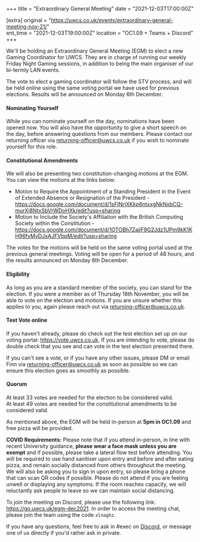 +++
title = "Extraordinary General Meeting"
date = "2021-12-03T17:00:00Z"

[extra]
original = "https://uwcs.co.uk/events/extraordinary-general-meeting-nov-21/"    
ent_time = "2021-12-03T19:00:00Z"
location = "OC1.09 + Teams + Discord"
+++

We'll be holding an Extraordinary General Meeting (EGM) to elect a new Gaming Coordinator for UWCS. They are in charge of running our weekly Friday Night Gaming sessions, in addition to being the main organiser of our bi-termly LAN events.

The vote to elect a gaming coordinator will follow the STV process, and will be held online using the same voting portal we have used for previous elections. Results will be announced on Monday 6th December.

#### **Nominating Yourself**

While you can nominate yourself on the day, nominations have been opened now. You will also have the opportunity to give a short speech on the day, before answering questions from our members. Please contact our returning officer via <returning-officer@uwcs.co.uk> if you wish to nominate yourself for this role.

#### **Constitutional Amendments**

We will also be presenting two constitution-changing motions at the EGM. You can view the motions at the links below:

  - Motion to Require the Appointment of a Standing President in the Event of Extended Absence or Resignation of the President - <https://docs.google.com/document/d/1sFINrjXKkp6ntxxgNkNxbCQ-murXj8NtxSbVrWDoHXk/edit?usp=sharing>
  - Motion to Include the Society's Affiliation with the British Computing Society within the Constitution - <https://docs.google.com/document/d/1OTOBh7ZajjF9G2Jdz1UPm9kK1KH96fvMyDJxAJFVbpM/edit?usp=sharing>

The votes for the motions will be held on the same voting portal used at the previous general meetings. Voting will be open for a period of 48 hours, and the results announced on Monday 6th December.

#### **Eligibility**

As long as you are a standard member of the society, you can stand for the election. If you were a member as of Thursday 18th November, you will be able to vote on the election and motions. If you are unsure whether this applies to you, again please reach out via <returning-officer@uwcs.co.uk>.

#### **Test Vote online**

If you haven't already, please do check out the test election set up on our voting portal: <https://vote.uwcs.co.uk>. If you are intending to vote, please do double check that you see and can vote in the test election presented there.

If you can't see a vote, or if you have any other issues, please DM or email Finn via <returning-officer@uwcs.co.uk> as soon as possible so we can ensure this election goes as smoothly as possible.

#### **Quorum**

At least 33 votes are needed for the election to be considered valid.  
At least 49 votes are needed for the constitutional amendments to be considered valid.

As mentioned above, the EGM will be held in-person at **5pm in OC1.09** and free pizza will be provided.

**COVID Requirements:** Please note that if you attend in-person, in line with recent University guidance, **please wear a face mask unless you are exempt** and if possible, please take a lateral flow test before attending. You will be required to use hand sanitiser upon entry and before and after eating pizza, and remain socially distanced from others throughout the meeting. We will also be asking you to sign in upon entry, so please bring a phone that can scan QR codes if possible. Please do not attend if you are feeling unwell or displaying any symptoms. If the room reaches capacity, we will reluctantly ask people to leave so we can maintain social distancing.

To join the meeting on Discord, please use the following link: <https://go.uwcs.uk/egm-dec2021>. In order to access the meeting chat, please join the team using the code `xlnaghz`.

If you have any questions, feel free to ask in \#exec on [Discord](https://discord.uwcs.uk), or message one of us directly if you'd rather ask in private.

